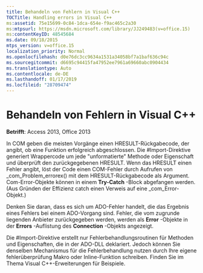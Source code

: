 ```yaml
---
title: Behandeln von Fehlern in Visual C++
TOCTitle: Handling errors in Visual C++
ms:assetid: 75e15699-0c84-1dca-654e-f9ac465c2a30
ms:mtpsurl: https://msdn.microsoft.com/library/JJ249483(v=office.15)
ms:contentKeyID: 48545684
ms.date: 09/18/2015
mtps_version: v=office.15
localization_priority: Normal
ms.openlocfilehash: d0e76dc3cc9634a1531a34058bf7a1baf636c94c
ms.sourcegitcommit: d6695c94415fa47952ee7961a69660abc0904434
ms.translationtype: Auto
ms.contentlocale: de-DE
ms.lasthandoff: 01/17/2019
ms.locfileid: "28709474"
---
```

# <a name="handling-errors-in-visual-c"></a>Behandeln von Fehlern in Visual C++


**Betrifft**: Access 2013, Office 2013

In COM geben die meisten Vorgänge einen HRESULT-Rückgabecode, der angibt, ob eine Funktion erfolgreich abgeschlossen. Die \#Import-Direktive generiert Wrappercode um jede "unformatierte" Methode oder Eigenschaft und überprüft den zurückgegebenen HRESULT. Wenn das HRESULT einen Fehler angibt, löst der Code einen COM-Fehler durch Aufrufen von \_com\_Problem\_errorex() mit dem HRESULT-Rückgabecode als Argument. Com-Error-Objekte können in einem **Try-Catch** -Block abgefangen werden. (Aus Gründen der Effizienz catch einen Verweis auf eine \_com\_Error-Objekt.)

Denken Sie daran, dass es sich um ADO-Fehler handelt, die das Ergebnis eines Fehlers bei einem ADO-Vorgang sind. Fehler, die vom zugrunde liegenden Anbieter zurückgegeben werden, werden als **Error** -Objekte in der **Errors** -Auflistung des **Connection** -Objekts angezeigt.

Die \#Import-Direktive erstellt nur Fehlerbehandlungsroutinen für Methoden und Eigenschaften, die in der ADO-DLL deklariert. Jedoch können Sie denselben Mechanismus für die Fehlerbehandlung nutzen durch Ihre eigene fehlerüberprüfung Makro oder Inline-Funktion schreiben. Finden Sie im Thema Visual C++-Erweiterungen für Beispiele.

